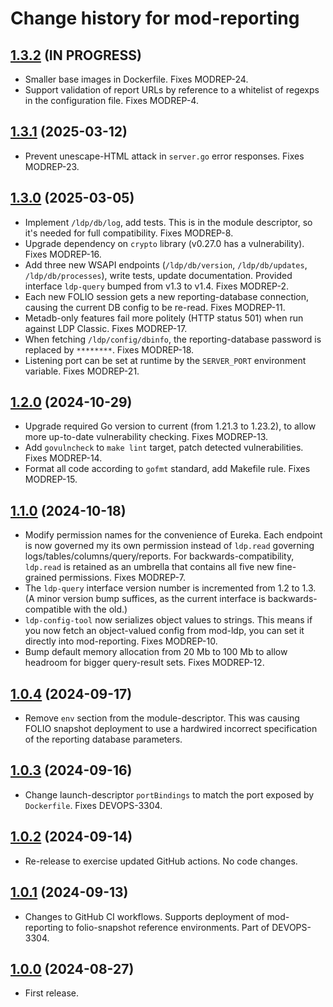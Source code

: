 # Change history for mod-reporting

## [1.3.2](https://github.com/folio-org/mod-reporting/tree/v1.3.2) (IN PROGRESS)

* Smaller base images in Dockerfile. Fixes MODREP-24.
* Support validation of report URLs by reference to a whitelist of regexps in the configuration file. Fixes MODREP-4.

## [1.3.1](https://github.com/folio-org/mod-reporting/tree/v1.3.1) (2025-03-12)

* Prevent unescape-HTML attack in `server.go` error responses. Fixes MODREP-23.

## [1.3.0](https://github.com/folio-org/mod-reporting/tree/v1.3.0) (2025-03-05)

* Implement `/ldp/db/log`, add tests. This is in the module descriptor, so it's needed for full compatibility. Fixes MODREP-8.
* Upgrade dependency on `crypto` library (v0.27.0 has a vulnerability). Fixes MODREP-16.
* Add three new WSAPI endpoints (`/ldp/db/version`, `/ldp/db/updates`, `/ldp/db/processes`), write tests, update documentation. Provided interface `ldp-query` bumped from v1.3 to v1.4. Fixes MODREP-2.
* Each new FOLIO session gets a new reporting-database connection, causing the current DB config to be re-read. Fixes MODREP-11.
* Metadb-only features fail more politely (HTTP status 501) when run against LDP Classic. Fixes MODREP-17.
* When fetching `/ldp/config/dbinfo`, the reporting-database password is replaced by `********`. Fixes MODREP-18.
* Listening port can be set at runtime by the `SERVER_PORT` environment variable. Fixes MODREP-21.

## [1.2.0](https://github.com/folio-org/mod-reporting/tree/v1.2.0) (2024-10-29)

* Upgrade required Go version to current (from 1.21.3 to 1.23.2), to allow more up-to-date vulnerability checking. Fixes MODREP-13.
* Add `govulncheck` to `make lint` target, patch detected vulnerabilities. Fixes MODREP-14.
* Format all code according to `gofmt` standard, add Makefile rule. Fixes MODREP-15.

## [1.1.0](https://github.com/folio-org/mod-reporting/tree/v1.1.0) (2024-10-18)

* Modify permission names for the convenience of Eureka. Each endpoint is now governed my its own permission instead of `ldp.read` governing logs/tables/columns/query/reports. For backwards-compatibility, `ldp.read` is retained as an umbrella that contains all five new fine-grained permissions. Fixes MODREP-7.
* The `ldp-query` interface version number is incremented from 1.2 to 1.3. (A minor version bump suffices, as the current interface is backwards-compatible with the old.)
* `ldp-config-tool` now serializes object values to strings. This means if you now fetch an object-valued config from mod-ldp, you can set it directly into mod-reporting. Fixes MODREP-10.
* Bump default memory allocation from 20 Mb to 100 Mb to allow headroom for bigger query-result sets. Fixes MODREP-12.

## [1.0.4](https://github.com/folio-org/mod-reporting/tree/v1.0.4) (2024-09-17)

* Remove `env` section from the module-descriptor. This was causing FOLIO snapshot deployment to use a hardwired incorrect specification of the reporting database parameters.

## [1.0.3](https://github.com/folio-org/mod-reporting/tree/v1.0.3) (2024-09-16)

* Change launch-descriptor `portBindings` to match the port exposed by `Dockerfile`. Fixes DEVOPS-3304.

## [1.0.2](https://github.com/folio-org/mod-reporting/tree/v1.0.2) (2024-09-14)

* Re-release to exercise updated GitHub actions. No code changes.

## [1.0.1](https://github.com/folio-org/mod-reporting/tree/v1.0.1) (2024-09-13)

* Changes to GitHub CI workflows. Supports deployment of mod-reporting to folio-snapshot reference environments. Part of DEVOPS-3304.

## [1.0.0](https://github.com/folio-org/mod-reporting/tree/v1.0.0) (2024-08-27)

* First release.


